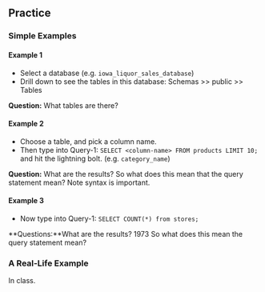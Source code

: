 ## Practice

### Simple Examples

#### Example 1
* Select a database (e.g. `iowa_liquor_sales_database`)
* Drill down to see the tables in this database: Schemas >> public >> Tables

**Question:** What tables are there?

#### Example 2
* Choose a table, and pick a column name.
* Then type into Query-1: 
```SELECT <column-name> FROM products LIMIT 10;``` 
and hit the lightning bolt. (e.g. `category_name`)

**Question:** What are the results? So what does this mean that the query statement mean? Note syntax is important.

#### Example 3
* Now type into Query-1: 
```SELECT COUNT(*) from stores;```

**Questions:**What are the results? 1973 So what does this mean the query statement mean?

### A Real-Life Example

In class.